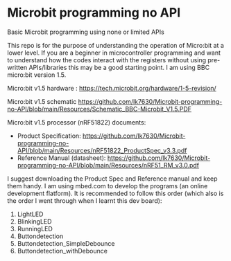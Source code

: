# Microbit programming no API
 Basic Microbit programming using none or limited APIs

This repo is for the purpose of understanding the operation of Micro:bit at a lower level. If you are a beginner in microcontroller programming and want to understand how the codes interact with the registers without using pre-written APIs/libraries this may be a good starting point. I am using BBC micro:bit version 1.5.

Micro:bit v1.5 hardware : 
https://tech.microbit.org/hardware/1-5-revision/

Micro:bit v1.5 schematic
https://github.com/lk7630/Microbit-programming-no-API/blob/main/Resources/Schematic_BBC-Microbit_V1.5.PDF

Micro:bit v1.5 processor (nRF51822) documents:
 + Product Specification: https://github.com/lk7630/Microbit-programming-no-API/blob/main/Resources/nRF51822_ProductSpec_v3.3.pdf
 + Reference Manual (datasheet): https://github.com/lk7630/Microbit-programming-no-API/blob/main/Resources/nRF51_RM_v3.0.pdf

I suggest downloading the Product Spec and Reference manual and keep them handy.
I am using mbed.com to develop the programs (an online development flatform).
It is recommended to follow this order (which also is the order I went through when I learnt this dev board):
1. LightLED
2. BlinkingLED
3. RunningLED
4. Buttondetection
5. Buttondetection_SimpleDebounce
6. Buttondetection_withDebounce

